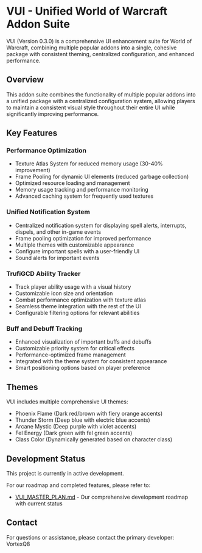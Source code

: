 # VUI - Unified World of Warcraft Addon Suite

VUI (Version 0.3.0) is a comprehensive UI enhancement suite for World of Warcraft, combining multiple popular addons into a single, cohesive package with consistent theming, centralized configuration, and enhanced performance.

## Overview

This addon suite combines the functionality of multiple popular addons into a unified package with a centralized configuration system, allowing players to maintain a consistent visual style throughout their entire UI while significantly improving performance.

## Key Features

### Performance Optimization
- Texture Atlas System for reduced memory usage (30-40% improvement)
- Frame Pooling for dynamic UI elements (reduced garbage collection)
- Optimized resource loading and management
- Memory usage tracking and performance monitoring
- Advanced caching system for frequently used textures

### Unified Notification System
- Centralized notification system for displaying spell alerts, interrupts, dispels, and other in-game events
- Frame pooling optimization for improved performance
- Multiple themes with customizable appearance
- Configure important spells with a user-friendly UI
- Sound alerts for important events

### TrufiGCD Ability Tracker
- Track player ability usage with a visual history
- Customizable icon size and orientation
- Combat performance optimization with texture atlas
- Seamless theme integration with the rest of the UI
- Configurable filtering options for relevant abilities

### Buff and Debuff Tracking
- Enhanced visualization of important buffs and debuffs
- Customizable priority system for critical effects
- Performance-optimized frame management
- Integrated with the theme system for consistent appearance
- Smart positioning options based on player preference

## Themes
VUI includes multiple comprehensive UI themes:
- Phoenix Flame (Dark red/brown with fiery orange accents)
- Thunder Storm (Deep blue with electric blue accents)
- Arcane Mystic (Deep purple with violet accents)
- Fel Energy (Dark green with fel green accents)
- Class Color (Dynamically generated based on character class)

## Development Status

This project is currently in active development. 

For our roadmap and completed features, please refer to:
- [VUI_MASTER_PLAN.md](VUI_MASTER_PLAN.md) - Our comprehensive development roadmap with current status

## Contact

For questions or assistance, please contact the primary developer: VortexQ8
